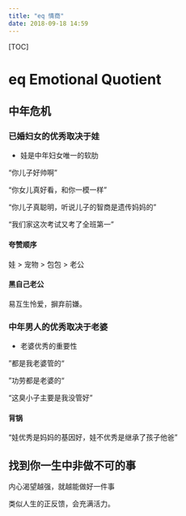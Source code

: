 ```yaml
---
title: "eq 情商"
date: 2018-09-18 14:59
---
```



[TOC]


# eq Emotional Quotient



## 中年危机

### 已婚妇女的优秀取决于娃

* 娃是中年妇女唯一的软肋

“你儿子好帅啊”

“你女儿真好看，和你一模一样”

“你儿子真聪明，听说儿子的智商是遗传妈妈的”

“我们家这次考试又考了全班第一”



#### 夸赞顺序

娃 > 宠物 > 包包 > 老公





#### 黑自己老公

易互生怜爱，摒弃前嫌。





### 中年男人的优秀取决于老婆

* 老婆优秀的重要性

”都是我老婆管的“

”功劳都是老婆的“

“这臭小子主要是我没管好”



#### 背锅

“娃优秀是妈妈的基因好，娃不优秀是继承了孩子他爸”







## 找到你一生中非做不可的事

内心渴望越强，就越能做好一件事

类似人生的正反馈，会充满活力。



